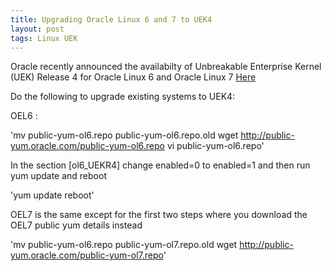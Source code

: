 ```yaml
---
title: Upgrading Oracle Linux 6 and 7 to UEK4
layout: post
tags: Linux UEK
---
```


Oracle recently announced the availabilty of Unbreakable Enterprise Kernel (UEK) Release 4 for Oracle Linux 6 and Oracle Linux 7 [Here](https://blogs.oracle.com/linux/entry/announcing_the_general_availability_of4)

Do the following to upgrade existing systems to UEK4:

OEL6 :

 'mv public-yum-ol6.repo public-yum-ol6.repo.old
 wget http://public-yum.oracle.com/public-yum-ol6.repo
 vi public-yum-ol6.repo'
 
In the section [ol6_UEKR4] change enabled=0 to enabled=1 and then run yum update and reboot

 'yum update
  reboot'

OEL7 is the same except for the first two steps where you download the OEL7 public yum details instead

 'mv public-yum-ol6.repo public-yum-ol7.repo.old
 wget http://public-yum.oracle.com/public-yum-ol7.repo'